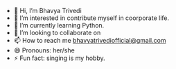 - 👋 Hi, I’m Bhavya Trivedi
- 👀 I’m interested in contribute myself in coorporate life.
- 🌱 I’m currently learning Python.
- 💞️ I’m looking to collaborate on 
- 📫 How to reach me bhavyatrivediofficial@gmail.com
- 😄 Pronouns: her/she
- ⚡ Fun fact: singing is my hobby.

<!---
Bhavya172004/Bhavya172004 is a ✨ special ✨ repository because its `README.md` (this file) appears on your GitHub profile.
You can click the Preview link to take a look at your changes.
--->
